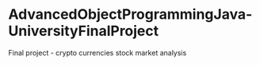 # AdvancedObjectProgrammingJava-UniversityFinalProject
Final project - crypto currencies stock market analysis

